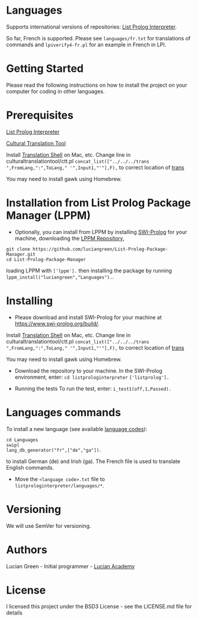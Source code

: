 # Languages

Supports international versions of repositories: <a href="https://github.com/luciangreen/listprologinterpreter">List Prolog Interpreter</a>.

So far, French is supported.  Please see `languages/fr.txt` for translations of commands and `lpiverify4-fr.pl` for an example in French in LPI.

# Getting Started

Please read the following instructions on how to install the project on your computer for coding in other languages.

# Prerequisites

<a href="https://github.com/luciangreen/listprologinterpreter">List Prolog Interpreter</a>

<a href="https://github.com/luciangreen/culturaltranslationtool">Cultural Translation Tool</a>

Install <a href="https://github.com/soimort/translate-shell">Translation Shell</a> on Mac, etc.
Change line in culturaltranslationtool/ctt.pl
`concat_list(["../../../trans ",FromLang,":",ToLang," '",Input1,"'"],F),` to correct location of <a href="https://github.com/soimort/translate-shell">trans</a>

You may need to install gawk using Homebrew.


# Installation from List Prolog Package Manager (LPPM)

* Optionally, you can install from LPPM by installing <a href="https://www.swi-prolog.org/build/">SWI-Prolog</a> for your machine, downloading the <a href="https://github.com/luciangreen/List-Prolog-Package-Manager">LPPM Repository</a>,
```
git clone https://github.com/luciangreen/List-Prolog-Package-Manager.git
cd List-Prolog-Package-Manager
```
loading LPPM with `['lppm'].` then installing the package by running `lppm_install("luciangreen","Languages").`.

# Installing

* Please download and install SWI-Prolog for your machine at https://www.swi-prolog.org/build/.

Install <a href="https://github.com/soimort/translate-shell">Translation Shell</a> on Mac, etc.
Change line in culturaltranslationtool/ctt.pl
`concat_list(["../../../trans ",FromLang,":",ToLang," '",Input1,"'"],F),` to correct location of <a href="https://github.com/soimort/translate-shell">trans</a>

You may need to install gawk using Homebrew.

* Download the repository to your machine.
In the SWI-Prolog environment, enter:
`cd listprologinterpreter`
`['listprolog'].`    

* Running the tests
To run the test, enter:
`i_test1(off,1,Passed).`

# Languages commands

To install a new language (see available <a href="https://github.com/soimort/translate-shell">language codes</a>):
```
cd Languages
swipl
lang_db_generator("fr",["de","ga"]).
```
to install German (de) and Irish (ga).  The French file is used to translate English commands.

* Move the `<language code>.txt` file to `listprologinterpreter/languages/*`.

# Versioning

We will use SemVer for versioning.

# Authors

Lucian Green - Initial programmer - <a href="https://www.lucianacademy.com/">Lucian Academy</a>

# License

I licensed this project under the BSD3 License - see the LICENSE.md file for details
